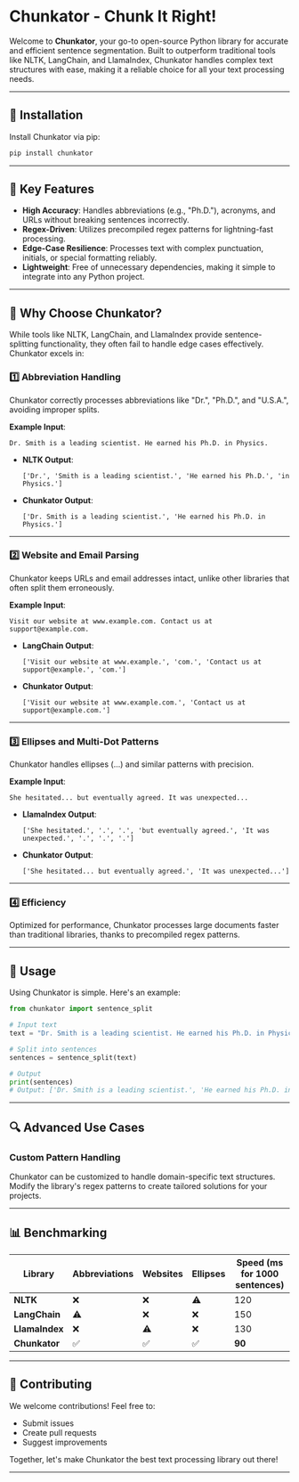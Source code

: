 # Chunkator - Chunk It Right!

Welcome to **Chunkator**, your go-to open-source Python library for accurate and efficient sentence segmentation. Built to outperform traditional tools like NLTK, LangChain, and LlamaIndex, Chunkator handles complex text structures with ease, making it a reliable choice for all your text processing needs.

---

## 🔧 Installation

Install Chunkator via pip:

```bash
pip install chunkator
```

---

## 🌟 Key Features

- **High Accuracy**: Handles abbreviations (e.g., "Ph.D."), acronyms, and URLs without breaking sentences incorrectly.
- **Regex-Driven**: Utilizes precompiled regex patterns for lightning-fast processing.
- **Edge-Case Resilience**: Processes text with complex punctuation, initials, or special formatting reliably.
- **Lightweight**: Free of unnecessary dependencies, making it simple to integrate into any Python project.

---

## 🚀 Why Choose Chunkator?

While tools like NLTK, LangChain, and LlamaIndex provide sentence-splitting functionality, they often fail to handle edge cases effectively. Chunkator excels in:

### 1️⃣ **Abbreviation Handling**

Chunkator correctly processes abbreviations like "Dr.", "Ph.D.", and "U.S.A.", avoiding improper splits.

**Example Input**:
```text
Dr. Smith is a leading scientist. He earned his Ph.D. in Physics.
```

- **NLTK Output**:
  ```
  ['Dr.', 'Smith is a leading scientist.', 'He earned his Ph.D.', 'in Physics.']
  ```
- **Chunkator Output**:
  ```
  ['Dr. Smith is a leading scientist.', 'He earned his Ph.D. in Physics.']
  ```

---

### 2️⃣ **Website and Email Parsing**

Chunkator keeps URLs and email addresses intact, unlike other libraries that often split them erroneously.

**Example Input**:
```text
Visit our website at www.example.com. Contact us at support@example.com.
```

- **LangChain Output**:
  ```
  ['Visit our website at www.example.', 'com.', 'Contact us at support@example.', 'com.']
  ```
- **Chunkator Output**:
  ```
  ['Visit our website at www.example.com.', 'Contact us at support@example.com.']
  ```

---

### 3️⃣ **Ellipses and Multi-Dot Patterns**

Chunkator handles ellipses (...) and similar patterns with precision.

**Example Input**:
```text
She hesitated... but eventually agreed. It was unexpected...
```

- **LlamaIndex Output**:
  ```
  ['She hesitated.', '.', '.', 'but eventually agreed.', 'It was unexpected.', '.', '.', '.']
  ```
- **Chunkator Output**:
  ```
  ['She hesitated... but eventually agreed.', 'It was unexpected...']
  ```

---

### 4️⃣ **Efficiency**

Optimized for performance, Chunkator processes large documents faster than traditional libraries, thanks to precompiled regex patterns.

---

## 📖 Usage

Using Chunkator is simple. Here's an example:

```python
from chunkator import sentence_split

# Input text
text = "Dr. Smith is a leading scientist. He earned his Ph.D. in Physics. Visit www.example.com for more info."

# Split into sentences
sentences = sentence_split(text)

# Output
print(sentences)
# Output: ['Dr. Smith is a leading scientist.', 'He earned his Ph.D. in Physics.', 'Visit www.example.com for more info.']
```

---

## 🔍 Advanced Use Cases

### Custom Pattern Handling

Chunkator can be customized to handle domain-specific text structures. Modify the library's regex patterns to create tailored solutions for your projects.

---

## 📊 Benchmarking

| Library           | Abbreviations | Websites | Ellipses | Speed (ms for 1000 sentences) |
|-------------------|---------------|----------|----------|------------------------------|
| **NLTK**          | ❌            | ❌       | ⚠️        | 120                          |
| **LangChain**     | ⚠️           | ❌       | ❌       | 150                          |
| **LlamaIndex**    | ❌            | ⚠️       | ❌       | 130                          |
| **Chunkator**     | ✅            | ✅       | ✅       | **90**                       |

---

## 🤝 Contributing

We welcome contributions! Feel free to:

- Submit issues
- Create pull requests
- Suggest improvements

Together, let's make Chunkator the best text processing library out there!

---
